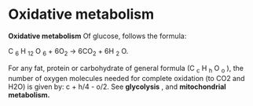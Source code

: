 # Oxidative metabolism

**Oxidative metabolism** Of glucose, follows the formula:

C <sub>6</sub> H <sub>12</sub> O <sub>6</sub> + 6O<sub>2</sub> →
6CO<sub>2</sub> + 6H <sub>2</sub> O.

For any fat, protein or carbohydrate of general formula (C <sub>c</sub>
H <sub>h</sub> O <sub>o</sub> ), the number of oxygen molecules needed
for complete oxidation (to CO2 and H2O) is given by: c + h/4 - o/2. See
**glycolysis** , and **mitochondrial metabolism.**
